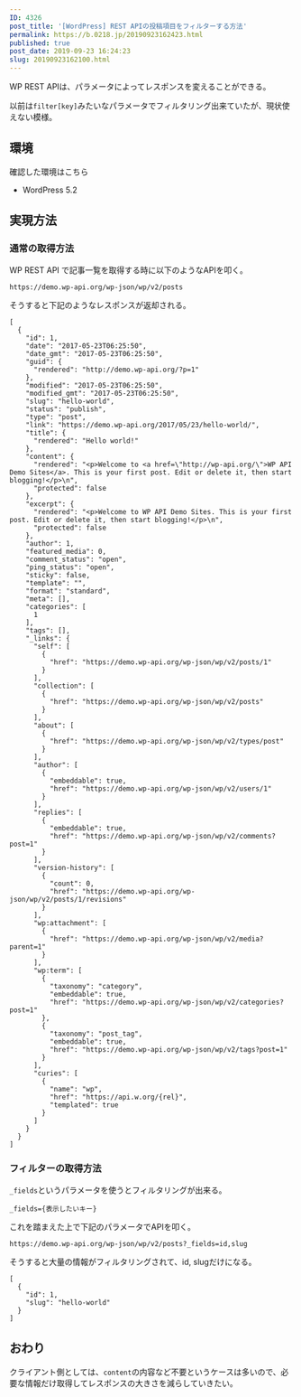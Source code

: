 ```yaml
---
ID: 4326
post_title: '[WordPress] REST APIの投稿項目をフィルターする方法'
permalink: https://b.0218.jp/20190923162423.html
published: true
post_date: 2019-09-23 16:24:23
slug: 20190923162100.html
---
```

WP REST APIは、パラメータによってレスポンスを変えることができる。

以前は<code>filter[key]</code>みたいなパラメータでフィルタリング出来ていたが、現状使えない模様。

<h2>環境</h2>

確認した環境はこちら

<ul>
<li>WordPress 5.2</li>
</ul>

<h2>実現方法</h2>

<h3>通常の取得方法</h3>

WP REST API で記事一覧を取得する時に以下のようなAPIを叩く。

<pre><code>https://demo.wp-api.org/wp-json/wp/v2/posts
</code></pre>

そうすると下記のようなレスポンスが返却される。

<pre><code class="language-json">[
  {
    "id": 1,
    "date": "2017-05-23T06:25:50",
    "date_gmt": "2017-05-23T06:25:50",
    "guid": {
      "rendered": "http://demo.wp-api.org/?p=1"
    },
    "modified": "2017-05-23T06:25:50",
    "modified_gmt": "2017-05-23T06:25:50",
    "slug": "hello-world",
    "status": "publish",
    "type": "post",
    "link": "https://demo.wp-api.org/2017/05/23/hello-world/",
    "title": {
      "rendered": "Hello world!"
    },
    "content": {
      "rendered": "&lt;p&gt;Welcome to &lt;a href=\"http://wp-api.org/\"&gt;WP API Demo Sites&lt;/a&gt;. This is your first post. Edit or delete it, then start blogging!&lt;/p&gt;\n",
      "protected": false
    },
    "excerpt": {
      "rendered": "&lt;p&gt;Welcome to WP API Demo Sites. This is your first post. Edit or delete it, then start blogging!&lt;/p&gt;\n",
      "protected": false
    },
    "author": 1,
    "featured_media": 0,
    "comment_status": "open",
    "ping_status": "open",
    "sticky": false,
    "template": "",
    "format": "standard",
    "meta": [],
    "categories": [
      1
    ],
    "tags": [],
    "_links": {
      "self": [
        {
          "href": "https://demo.wp-api.org/wp-json/wp/v2/posts/1"
        }
      ],
      "collection": [
        {
          "href": "https://demo.wp-api.org/wp-json/wp/v2/posts"
        }
      ],
      "about": [
        {
          "href": "https://demo.wp-api.org/wp-json/wp/v2/types/post"
        }
      ],
      "author": [
        {
          "embeddable": true,
          "href": "https://demo.wp-api.org/wp-json/wp/v2/users/1"
        }
      ],
      "replies": [
        {
          "embeddable": true,
          "href": "https://demo.wp-api.org/wp-json/wp/v2/comments?post=1"
        }
      ],
      "version-history": [
        {
          "count": 0,
          "href": "https://demo.wp-api.org/wp-json/wp/v2/posts/1/revisions"
        }
      ],
      "wp:attachment": [
        {
          "href": "https://demo.wp-api.org/wp-json/wp/v2/media?parent=1"
        }
      ],
      "wp:term": [
        {
          "taxonomy": "category",
          "embeddable": true,
          "href": "https://demo.wp-api.org/wp-json/wp/v2/categories?post=1"
        },
        {
          "taxonomy": "post_tag",
          "embeddable": true,
          "href": "https://demo.wp-api.org/wp-json/wp/v2/tags?post=1"
        }
      ],
      "curies": [
        {
          "name": "wp",
          "href": "https://api.w.org/{rel}",
          "templated": true
        }
      ]
    }
  }
]
</code></pre>

<h3>フィルターの取得方法</h3>

<code>_fields</code>というパラメータを使うとフィルタリングが出来る。

<pre><code>_fields={表示したいキー}
</code></pre>

これを踏まえた上で下記のパラメータでAPIを叩く。

<pre><code>https://demo.wp-api.org/wp-json/wp/v2/posts?_fields=id,slug
</code></pre>

そうすると大量の情報がフィルタリングされて、id, slugだけになる。

<pre><code class="language-json">[
  {
    "id": 1,
    "slug": "hello-world"
  }
]
</code></pre>

<h2>おわり</h2>

クライアント側としては、<code>content</code>の内容など不要というケースは多いので、必要な情報だけ取得してレスポンスの大きさを減らしていきたい。